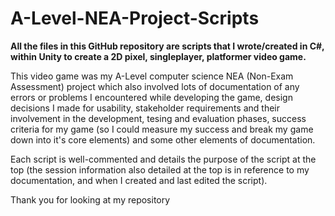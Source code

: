 # A-Level-NEA-Project-Scripts

**All the files in this GitHub repository are scripts that I wrote/created in C#, within Unity to create a 2D pixel, singleplayer, platformer video game.**

This video game was my A-Level computer science NEA (Non-Exam Assessment) project which also involved lots of documentation
of any errors or problems I encountered while developing the game, design decisions I made for usability, stakeholder requirements and their involvement in the 
development, tesing and evaluation phases, success criteria for my game (so I could measure my success and break my game down into it's core elements) and
some other elements of documentation.

Each script is well-commented and details the purpose of the script at the top (the session information also detailed at the top is in reference to my documentation,
and when I created and last edited the script).  

Thank you for looking at my repository
